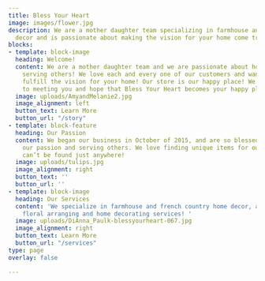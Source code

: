 ```yaml
---
title: Bless Your Heart
image: images/flower.jpg
description: We are a mother daughter team specializing in farmhouse and french country
  decor and is passionate about making the vision for your home come true!
blocks:
- template: block-image
  heading: Welcome!
  content: We are a mother daughter team and we are passionate about home decor and
    serving others! We love each and every one of our customers and want to help you
    fulfill the vision for your home! Our store is our happy place! We look forward
    to meeting you and hope that Bless Your Heart becomes your happy place too!
  image: uploads/AmyandMelanie2.jpg
  image_alignment: left
  button_text: Learn More
  button_url: "/story"
- template: block-feature
  heading: Our Passion
  content: We began our business in October of 2015, and are so blessed to be fulfilling
    our passion and serving others. We love finding unique items for our store that
    can’t be found just anywhere!
  image: uploads/tulips.jpg
  image_alignment: right
  button_text: ''
  button_url: ''
- template: block-image
  heading: Our Services
  content: 'We specialize in farmhouse and french country home decor, and also offer
    floral arranging and home decorating services! '
  image: uploads/DiAnna_Paulk-blessyourheart-067.jpg
  image_alignment: right
  button_text: Learn More
  button_url: "/services"
type: page
overlay: false

---
```


